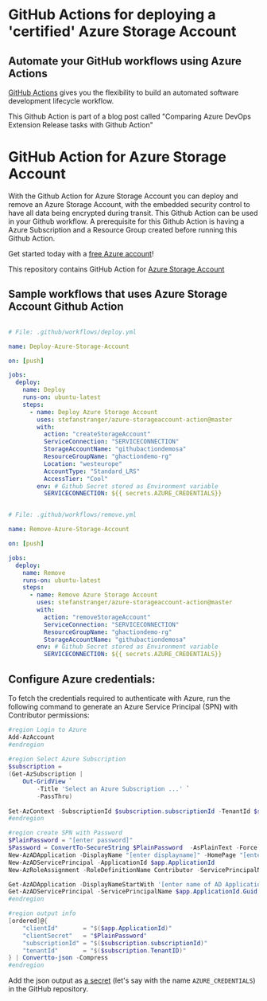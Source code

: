 # GitHub Actions for deploying a 'certified' Azure Storage Account

## Automate your GitHub workflows using Azure Actions

[GitHub Actions](https://help.github.com/en/articles/about-github-actions)  gives you the flexibility to build an automated software development lifecycle workflow.

This Github Action is part of a blog post called "Comparing Azure DevOps Extension Release tasks with Github Action"

# GitHub Action for Azure Storage Account

With the Github Action for Azure Storage Account you can deploy and remove an Azure Storage Account, with the embedded security control to have all data being encrypted during transit. This Github Action can be used in your Github workflow. A prerequisite for this Github Action is having a Azure Subscription and a Resource Group created before running this Github Action.

Get started today with a [free Azure account](https://azure.com/free/open-source)!

This repository contains GitHub Action for [Azure Storage Account](https://github.com/stefanstranger/azure-storageaccount-action/blob/master/action.yml)

## Sample workflows that uses Azure Storage Account Github Action

```yaml

# File: .github/workflows/deploy.yml

name: Deploy-Azure-Storage-Account

on: [push]

jobs:
  deploy:
    name: Deploy
    runs-on: ubuntu-latest
    steps:
      - name: Deploy Azure Storage Account
        uses: stefanstranger/azure-storageaccount-action@master
        with:
          action: "createStorageAccount"
          ServiceConnection: "SERVICECONNECTION"
          StorageAccountName: "githubactiondemosa"
          ResourceGroupName: "ghactiondemo-rg"
          Location: "westeurope"
          AccountType: "Standard_LRS"
          AccessTier: "Cool"
        env: # Github Secret stored as Environment variable
          SERVICECONNECTION: ${{ secrets.AZURE_CREDENTIALS}}


```

```yaml

# File: .github/workflows/remove.yml

name: Remove-Azure-Storage-Account

on: [push]

jobs:
  deploy:
    name: Remove
    runs-on: ubuntu-latest
    steps:
      - name: Remove Azure Storage Account
        uses: stefanstranger/azure-storageaccount-action@master
        with:
          action: "removeStorageAccount"
          ServiceConnection: "SERVICECONNECTION"
          ResourceGroupName: "ghactiondemo-rg"
          StorageAccountName: "githubactiondemosa"
        env: # Github Secret stored as Environment variable
          SERVICECONNECTION: ${{ secrets.AZURE_CREDENTIALS}}


```

## Configure Azure credentials:

To fetch the credentials required to authenticate with Azure, run the following command to generate an Azure Service Principal (SPN) with Contributor permissions:

```PowerShell
#region Login to Azure
Add-AzAccount
#endregion
 
#region Select Azure Subscription
$subscription = 
(Get-AzSubscription |
    Out-GridView `
        -Title 'Select an Azure Subscription ...' `
        -PassThru)
 
Set-AzContext -SubscriptionId $subscription.subscriptionId -TenantId $subscription.TenantID
#endregion

#region create SPN with Password
$PlainPassword = "[enter password]"
$Password = ConvertTo-SecureString $PlainPassword  -AsPlainText -Force
New-AzADApplication -DisplayName "[enter displayname]" -HomePage "[enter a homepage]" -IdentifierUris "[enter a Identifier url]" -Password $Password -OutVariable app
New-AzADServicePrincipal -ApplicationId $app.ApplicationId
New-AzRoleAssignment -RoleDefinitionName Contributor -ServicePrincipalName $app.ApplicationId.Guid

Get-AzADApplication -DisplayNameStartWith '[enter name of AD Application from earlier step]' -OutVariable app
Get-AzADServicePrincipal -ServicePrincipalName $app.ApplicationId.Guid -OutVariable SPN
#endregion

#region output info
[ordered]@{
    "clientId"       = "$($app.ApplicationId)"
    "clientSecret"   = "$PlainPassword"
    "subscriptionId" = "$($subscription.subscriptionId)"
    "tenantId"       = "$($subscription.TenantID)"
} | Convertto-json -Compress
#endregion

```

Add the json output as [a secret](https://aka.ms/create-secrets-for-GitHub-workflows) (let's say with the name `AZURE_CREDENTIALS`) in the GitHub repository.